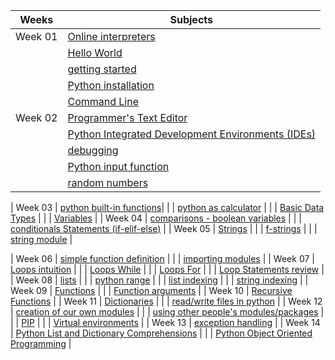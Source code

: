 |  Weeks 	|  Subjects   |
|-----------|-------------|
| Week 01 	| [Online interpreters](../course-content/online-interpreters.md) |
|  			| [Hello World](../course-content/python-hello-world.md)  |
|			| [getting started](../course-content/getting-started.md) |
| 			| [Python installation](../course-content/python-installation.md)  |
|			| [Command Line](../course-content/command-line.md)  |
| Week 02 |	[Programmer's Text Editor](../course-content/programmers-text-editor.md) |
|  | [Python Integrated Development Environments (IDEs)](../course-content/IDE.md)  |
|  | [debugging](../course-content/debugging.md)  |
|  | [Python input function](../course-content/input-function.md)  |
|  | [random numbers](https://docs.python.org/3/library/random.html)  |

| Week 03 |	[python built-in functions](../course-content/python-built-in-functions.md)|
|  | [python as calculator](../course-content/python-as-calculator.md)  |
|  | [Basic Data Types](../course-content/basic-data-types.md) |
|  |  [Variables](../course-content/variables.md) |
| Week 04 |	[comparisons - boolean variables](../course-content/comparisons-boolean-variables.md)	|
|  | [conditionals Statements (if-elif-else)](../course-content/conditionals-statements.md)  |
| Week 05 |	[Strings](../course-content/strings.md)	|
|  | [f-strings](../course-content/f-strings.md)  |
|  | [string module](https://docs.python.org/3/library/string.html)  |

| Week 06 |	[simple function definition](../course-content/simple-function-definition.md)	|
|  | [importing modules](../course-content/importing-modules.md) |
| Week 07 |	[Loops intuition](../course-content/loop-intution.md)	|
|  | [Loops While](../course-content/loop-statements-while.md)  |
|  | [Loops For](../course-content/loop-statements-for.md)  |
|  | [Loop Statements review](../course-content/loop-statements.md)  |
| Week 08 |	[lists](../course-content/python-list.md) |
|  | [python range](../course-content/python-range.md)  |
|  | [list indexing](../course-content/indexing-list.md)  |
|  | [string indexing](../course-content/indexing-string.md)  |
| Week 09 |	[Functions](../course-content/functions.md)	|
|  | [Function arguments](../course-content/function-arguments.md)  |
| Week 10 |	[Recursive Functions](../course-content/recursion.md)	|
| Week 11 |	[Dictionaries](../course-content/python-dictionary.md)	|
|  | [read/write files in python](../course-content/file-input-output.md)  |
| Week 12 |	[creation of our own modules](../course-content/modules.md)	|
|  | [using other people's modules/packages](../course-content/using-other-modules-packages.md)  |
|  | [PIP](../course-content/PIP.md)  |
|  | [Virtual environments](../course-content/virtual-environments.md)  |
| Week 13 |	[exception handling](../course-content/exception-handling.md)	|
| Week 14 |	[Python List and Dictionary Comprehensions](../course-content/python-comprehensions.md)	|
|  | [Python Object Oriented Programming](../course-content/python-object-oriented-programming.md)  |
